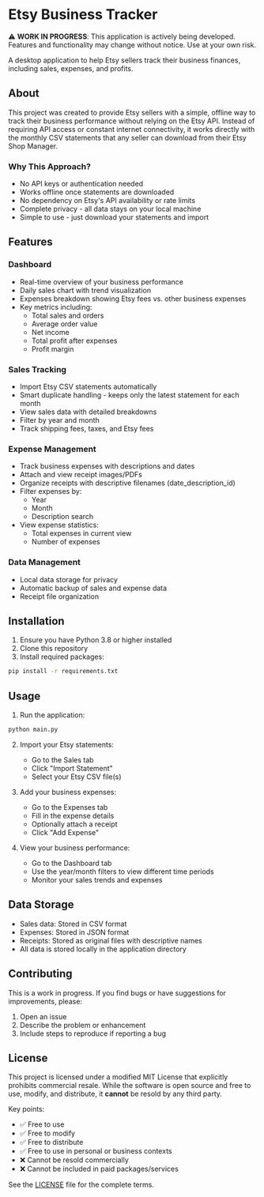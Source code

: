 # Etsy Business Tracker

⚠️ **WORK IN PROGRESS**: This application is actively being developed. Features and functionality may change without notice. Use at your own risk.

A desktop application to help Etsy sellers track their business finances, including sales, expenses, and profits.

## About

This project was created to provide Etsy sellers with a simple, offline way to track their business performance without relying on the Etsy API. Instead of requiring API access or constant internet connectivity, it works directly with the monthly CSV statements that any seller can download from their Etsy Shop Manager.

### Why This Approach?
- No API keys or authentication needed
- Works offline once statements are downloaded
- No dependency on Etsy's API availability or rate limits
- Complete privacy - all data stays on your local machine
- Simple to use - just download your statements and import

## Features

### Dashboard
- Real-time overview of your business performance
- Daily sales chart with trend visualization
- Expenses breakdown showing Etsy fees vs. other business expenses
- Key metrics including:
  - Total sales and orders
  - Average order value
  - Net income
  - Total profit after expenses
  - Profit margin

### Sales Tracking
- Import Etsy CSV statements automatically
- Smart duplicate handling - keeps only the latest statement for each month
- View sales data with detailed breakdowns
- Filter by year and month
- Track shipping fees, taxes, and Etsy fees

### Expense Management
- Track business expenses with descriptions and dates
- Attach and view receipt images/PDFs
- Organize receipts with descriptive filenames (date_description_id)
- Filter expenses by:
  - Year
  - Month
  - Description search
- View expense statistics:
  - Total expenses in current view
  - Number of expenses

### Data Management
- Local data storage for privacy
- Automatic backup of sales and expense data
- Receipt file organization

## Installation

1. Ensure you have Python 3.8 or higher installed
2. Clone this repository
3. Install required packages:
```bash
pip install -r requirements.txt
```

## Usage

1. Run the application:
```bash
python main.py
```

2. Import your Etsy statements:
   - Go to the Sales tab
   - Click "Import Statement"
   - Select your Etsy CSV file(s)

3. Add your business expenses:
   - Go to the Expenses tab
   - Fill in the expense details
   - Optionally attach a receipt
   - Click "Add Expense"

4. View your business performance:
   - Go to the Dashboard tab
   - Use the year/month filters to view different time periods
   - Monitor your sales trends and expenses

## Data Storage

- Sales data: Stored in CSV format
- Expenses: Stored in JSON format
- Receipts: Stored as original files with descriptive names
- All data is stored locally in the application directory

## Contributing

This is a work in progress. If you find bugs or have suggestions for improvements, please:
1. Open an issue
2. Describe the problem or enhancement
3. Include steps to reproduce if reporting a bug

## License

This project is licensed under a modified MIT License that explicitly prohibits commercial resale. While the software is open source and free to use, modify, and distribute, it **cannot** be resold by any third party.

Key points:
- ✅ Free to use
- ✅ Free to modify
- ✅ Free to distribute
- ✅ Free to use in personal or business contexts
- ❌ Cannot be resold commercially
- ❌ Cannot be included in paid packages/services

See the [LICENSE](LICENSE) file for the complete terms.
